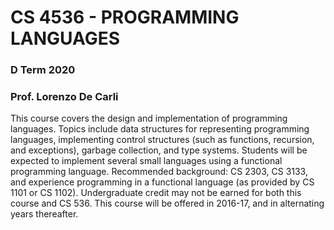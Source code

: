 # CS 4536 - PROGRAMMING LANGUAGES
### D Term 2020
### Prof. Lorenzo De Carli

This course covers the design and implementation of programming languages. Topics include data structures for representing programming languages, implementing control structures (such as functions, recursion, and exceptions), garbage collection, and type systems. Students will be expected to implement several small languages using a functional programming language. Recommended background: CS 2303, CS 3133, and experience programming in a functional language (as provided by CS 1101 or CS 1102). Undergraduate credit may not be earned for both this course and CS 536. This course will be offered in 2016-17, and in alternating years thereafter.